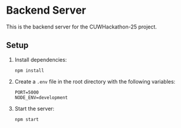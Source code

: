 # Backend Server

This is the backend server for the CUWHackathon-25 project.

## Setup

1. Install dependencies:
   ```
   npm install
   ```

2. Create a `.env` file in the root directory with the following variables:
   ```
   PORT=5000
   NODE_ENV=development
   ```

3. Start the server:
   ```
   npm start
   ```